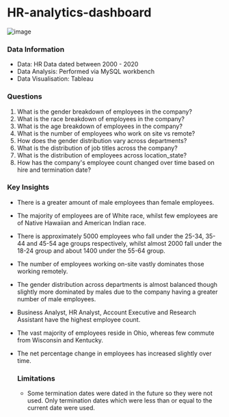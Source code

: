# HR-analytics-dashboard

![image](https://github.com/nasrin-h/HR-analytics-dashboard/assets/136613366/c2830049-2d86-4a03-bba8-d5d8fae74116)


### Data Information

* Data: HR Data dated between 2000 - 2020
* Data Analysis: Performed via MySQL workbench
* Data Visualisation: Tableau

### Questions

1. What is the gender breakdown of employees in the company?
2. What is the race breakdown of employees in the company?
3. What is the age breakdown of employees in the company?
4. What is the number of employees who work on site vs remote?
5. How does the gender distribution vary across departments?
6. What is the distribution of job titles across the company?
7. What is the distribution of employees across location_state?
8. How has the company's employee count changed over time based on hire and termination date?

### Key Insights

* There is a greater amount of male employees than female employees.
* The majority of employees are of White race, whilst few employees are of Native Hawaiian and American Indian race.
* There is approximately 5000 employees who fall under the 25-34, 35-44 and 45-54 age groups respectively, whilst almost 2000 fall under the 18-24 group and about 1400 under the 55-64 group.
* The number of employees working on-site vastly dominates those working remotely.
* The gender distribution across departments is almost balanced though slightly more dominated by males due to the company having a greater number of male employees.
* Business Analyst, HR Analyst, Account Executive and Research Assistant have the highest employee count.
* The vast majority of employees reside in Ohio, whereas few commute from Wisconsin and Kentucky.
* The net percentage change in employees has increased slightly over time.


  ### Limitations

  * Some termination dates were dated in the future so they were not used. Only termination dates which were less than or equal to the current date were used.
